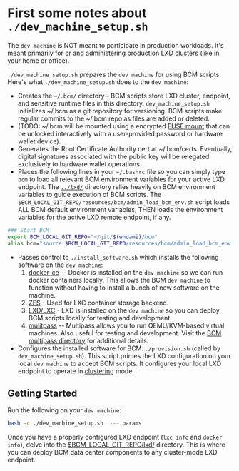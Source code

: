 
# First some notes about `./dev_machine_setup.sh`

The `dev machine` is NOT meant to participate in production workloads. It's meant primarily for or and administering production LXD clusters (like in your home or office).

`./dev_machine_setup.sh` prepares the `dev machine` for using BCM scripts. Here's what `./dev_machine_setup.sh` does to the `dev machine`:

* Creates the `~/.bcm/` directory - BCM scripts store LXD cluster, endpoint, and sensitive runtime files in this directory. `dev_machine_setup.sh` initializes ~/.bcm as a git repository for versioning. BCM scripts make regular commits to the ~/.bcm repo as files are added or deleted.
* (TODO:  ~/.bcm will be mounted using a encrypted [FUSE mount](https://github.com/netheril96/securefs) that can be unlocked interactively with a user-provided password or hardware wallet device).
* Generates the Root Certificate Authority cert at ~/.bcm/certs. Eventually, digital signatures associated with the public key will be relegated exclusively to hardware wallet operations.
* Places the following lines in your `~/.bashrc` file so you can simply type `bcm` to load all relevant BCM environment variables for your active LXD endpoint. The [`../lxd/`](../lxd/) directory relies heavily on BCM environment variables to guide execution of BCM scripts. The `$BCM_LOCAL_GIT_REPO/resources/bcm/admin_load_bcm_env.sh` script loads ALL BCM default environment variables, THEN loads the environment variables for the active LXD remote endpoint, if any.

```bash
### Start BCM
export BCM_LOCAL_GIT_REPO="~/git/$(whoami)/bcm"
alias bcm="source $BCM_LOCAL_GIT_REPO/resources/bcm/admin_load_bcm_env.sh"
```

* Passes control to `./install_software.sh` which installs the following software on the `dev machine`:
  1. [docker-ce](https://docs.docker.com/install/linux/docker-ce/ubuntu/) -- Docker is installed on the `dev machine` so we can run docker containers locally. This allows the BCM `dev machine` to function without having to install a bunch of new software on the machine.
  2. [ZFS](https://en.wikipedia.org/wiki/ZFS) - Used for LXC container storage backend.
  3. [LXD/LXC](https://linuxcontainers.org/lxd/introduction/) - LXD is installed on the `dev machine` so you can deploy BCM scripts locally for testing and development. 
  4. [mulitpass](https://github.com/CanonicalLtd/multipass) -- Multipass allows you to run QEMU/KVM-based virtual machines. Also useful for testing and development. Visit the [BCM multipass directory](../multipass/) for additional details.
* Configures the installed software for BCM. `./provision.sh` (called by `dev_machine_setup.sh`). This script primes the LXD configuration on your local `dev machine` to accept BCM scripts. It configures your local LXD endpoint to operate in [clustering](https://lxd.readthedocs.io/en/latest/clustering/) mode.

## Getting Started

Run the following on your `dev machine`:

```bash
bash -c ./dev_machine_setup.sh  --- params
```

Once you have a properly configured LXD endpoint (`lxc info` and `docker info`), delve into the [$BCM_LOCAL_GIT_REPO/lxd/](../lxd/) directory. This is where you can deploy BCM data center components to any cluster-mode LXD endpoint.